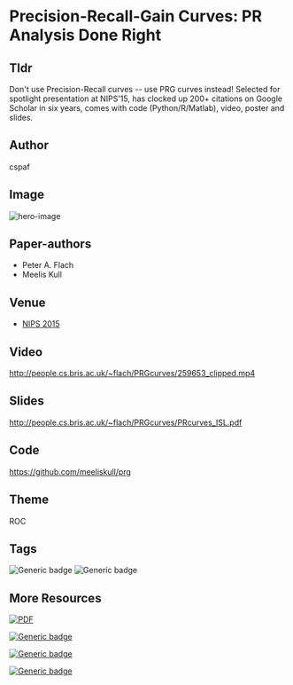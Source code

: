 # Precision-Recall-Gain Curves: PR Analysis Done Right #



## Tldr 

Don't use Precision-Recall curves -- use PRG curves instead! Selected for spotlight presentation at NIPS'15, has clocked up 200+ citations on Google Scholar in six years, comes with code (Python/R/Matlab), video, poster and slides.
    
## Author 
cspaf

## Image  

![hero-image](http://people.cs.bris.ac.uk/~flach/PRGcurves/curves.jpg)

## Paper-authors
- Peter A. Flach
- Meelis Kull

## Venue
- [NIPS 2015](http://papers.nips.cc/paper/5867-precision-recall-gain-curves-pr-analysis-done-right)

## Video   

http://people.cs.bris.ac.uk/~flach/PRGcurves/259653_clipped.mp4


## Slides
http://people.cs.bris.ac.uk/~flach/PRGcurves/PRcurves_ISL.pdf

## Code
https://github.com/meeliskull/prg


## Theme

ROC

## Tags

![Generic badge](https://img.shields.io/badge/Fscore-blue.svg)
![Generic badge](https://img.shields.io/badge/Precision_recall-blue.svg)

## More Resources

[![PDF](https://img.shields.io/badge/read-PDF-green.svg)](https://research-information.bris.ac.uk/ws/portalfiles/portal/72164009/5867_precision_recall_gain_curves_pr_analysis_done_right.pdf)

[![Generic badge](https://img.shields.io/badge/View-Poster-green.svg)](http://people.cs.bris.ac.uk/~flach/PRGcurves/2015_12_07_nips_prg_poster.pdf)

[![Generic badge](https://img.shields.io/badge/Read-Supplement-green.svg)](http://people.cs.bris.ac.uk/~flach/PRGcurves/PRcurves_supplementary.pdf)

[![Generic badge](https://img.shields.io/badge/Read-Scholar-green.svg)](https://scholar.google.com/citations?user=o9ggd4sAAAAJ&hl=en#d=gs_md_cita-d&u=%2Fcitations%3Fview_op%3Dview_citation%26hl%3Den%26user%3Do9ggd4sAAAAJ%26cstart%3D20%26pagesize%3D80%26citation_for_view%3Do9ggd4sAAAAJ%3ARc-B-9qnGaUC%26tzom%3D-60)